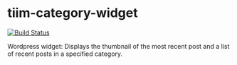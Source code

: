 # tiim-category-widget
[![Build Status](https://travis-ci.org/Tiim/tiim-category-widget.svg?branch=master)](https://travis-ci.org/Tiim/tiim-category-widget)


Wordpress widget: Displays the thumbnail of the most recent post and a list of recent posts in a specified category.
